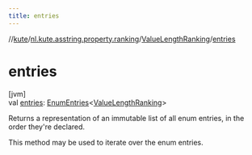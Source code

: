 ```yaml
---
title: entries
---
```

//[kute](../../../index.html)/[nl.kute.asstring.property.ranking](../index.html)/[ValueLengthRanking](index.html)/[entries](entries.html)



# entries



[jvm]\
val [entries](entries.html): [EnumEntries](https://kotlinlang.org/api/latest/jvm/stdlib/kotlin.enums/-enum-entries/index.html)&lt;[ValueLengthRanking](index.html)&gt;



Returns a representation of an immutable list of all enum entries, in the order they're declared.



This method may be used to iterate over the enum entries.




